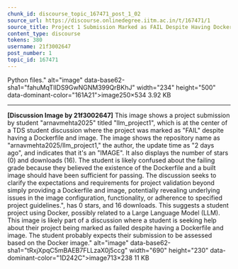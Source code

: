 ```yaml
---
chunk_id: discourse_topic_167471_post_1_02
source_url: https://discourse.onlinedegree.iitm.ac.in/t/167471/1
source_title: Project 1 Submission Marked as FAIL Despite Having Dockerfile & Image
content_type: discourse
tokens: 380
username: 21f3002647
post_number: 1
topic_id: 167471
---
```


 Python files." alt="image" data-base62-sha1="fahuMqTlIDS9GwNGNM399QrBKhJ" width="234" height="500" data-dominant-color="161A21">image250×534 3.92 KB

---

**[Discussion Image by 21f3002647]** This image shows a project submission by student "arnavmehta2025" titled "llm_project1", which is at the center of a TDS student discussion where the project was marked as "FAIL" despite having a Dockerfile and image. The image shows the repository name as "arnavmehta2025/llm_project1," the author, the update time as "2 days ago", and indicates that it's an "IMAGE". It also displays the number of stars (0) and downloads (16). The student is likely confused about the failing grade because they believed the existence of the Dockerfile and a built image should have been sufficient for passing. The discussion seeks to clarify the expectations and requirements for project validation beyond simply providing a Dockerfile and image, potentially revealing underlying issues in the image configuration, functionality, or adherence to specified project guidelines.", has 0 stars, and 16 downloads. This suggests a student project using Docker, possibly related to a Large Language Model (LLM). This image is likely part of a discussion where a student is seeking help about their project being marked as failed despite having a Dockerfile and image. The student probably expects their submission to be assessed based on the Docker image." alt="image" data-base62-sha1="tRxjXpqC5mBAEB7FLLzaX0j5ccg" width="690" height="230" data-dominant-color="1D242C">image713×238 11 KB
